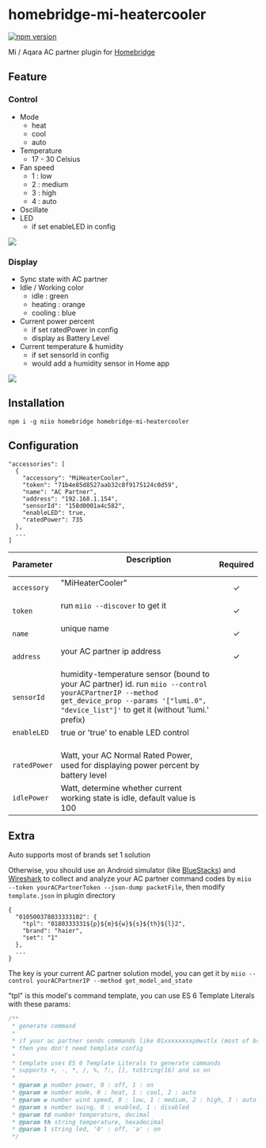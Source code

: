 # homebridge-mi-heatercooler

[![npm version](https://badge.fury.io/js/homebridge-mi-heatercooler.svg)](https://badge.fury.io/js/homebridge-mi-heatercooler)

Mi / Aqara AC partner plugin for [Homebridge](https://github.com/nfarina/homebridge)

## Feature

### Control

- Mode
  - heat
  - cool
  - auto
- Temperature
  - 17 - 30 Celsius
- Fan speed
  - 1 : low
  - 2 : medium
  - 3 : high
  - 4 : auto
- Oscillate
- LED
  - if set enableLED in config

![](https://raw.githubusercontent.com/jayqizone/homebridge-mi-heatercooler/master/images/control.PNG)

### Display

- Sync state with AC partner
- Idle / Working color
  - idle : green
  - heating : orange
  - cooling : blue
- Current power percent
  - if set ratedPower in config
  - display as Battery Level
- Current temperature & humidity
  - if set sensorId in config
  - would add a humidity sensor in Home app

![](https://raw.githubusercontent.com/jayqizone/homebridge-mi-heatercooler/master/images/state.PNG)

## Installation

```
npm i -g miio homebridge homebridge-mi-heatercooler
```

## Configuration

```
"accessories": [
  {
    "accessory": "MiHeaterCooler",
    "token": "71b4e85d8527aab32c8f9175124c0d59",
    "name": "AC Partner",
    "address": "192.168.1.154",
    "sensorId": "158d0001a4c582",
    "enableLED": true,
    "ratedPower": 735
  },
  ...
]
```

|  Parameter  |                                     Description                                     |Required|
|-------------|-------------------------------------------------------------------------------------|:------:|
|`accessory`  |"MiHeaterCooler"                                                                     |    ✓   |
|`token`      |run `miio --discover` to get it                                                      |    ✓   |
|`name`       |unique name                                                                          |    ✓   |
|`address`    |your AC partner ip address                                                           |    ✓   |
|`sensorId`   |humidity-temperature sensor (bound to your AC partner) id. run `miio --control yourACPartnerIP --method get_device_prop --params '["lumi.0", "device_list"]'` to get it (without 'lumi.' prefix)            |        |
|`enableLED`  |true or 'true' to enable LED control                                                 |        |
|`ratedPower` |Watt, your AC Normal Rated Power, used for displaying power percent by battery level |        |
|`idlePower`  |Watt, determine whether current working state is idle, default value is 100          |        |

## Extra

Auto supports most of brands set 1 solution

Otherwise, you should use an Android simulator (like [BlueStacks](http://www.bluestacks.com)) and [Wireshark](https://www.wireshark.org) to collect and analyze your AC partner command codes by `miio --token yourACPartnerToken --json-dump packetFile`, then modify `template.json` in plugin directory

```
{
  "010500378033333102": {
    "tpl": "0180333331${p}${m}${w}${s}${th}${l}2",
    "brand": "haier",
    "set": "1"
  },
  ...
}
```

The key is your current AC partner solution model, you can get it by `miio --control yourACPartnerIP --method get_model_and_state`

"tpl" is this model's command template, you can use ES 6 Template Literals with these params:

```js
/**
 * generate command
 *
 * if your ac partner sends commands like 01xxxxxxxxpmwstlx (most of brands set 1 do)
 * then you don't need template config
 *
 * template uses ES 6 Template Literals to generate commands
 * supports +, -, *, /, %, ?:, [], toString(16) and so on
 *
 * @param p number power, 0 : off, 1 : on
 * @param m number mode, 0 : heat, 1 : cool, 2 : auto
 * @param w number wind speed, 0 : low, 1 : medium, 2 : high, 3 : auto
 * @param s number swing, 0 : enabled, 1 : disabled
 * @param td number temperature, decimal
 * @param th string temperature, hexadecimal
 * @param l string led, '0' : off, 'a' : on
 */
```
